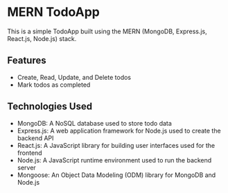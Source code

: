 # MERN TodoApp

This is a simple TodoApp built using the MERN (MongoDB, Express.js, React.js, Node.js) stack.

## Features

- Create, Read, Update, and Delete todos
- Mark todos as completed

## Technologies Used

- MongoDB: A NoSQL database used to store todo data
- Express.js: A web application framework for Node.js used to create the backend API
- React.js: A JavaScript library for building user interfaces used for the frontend
- Node.js: A JavaScript runtime environment used to run the backend server
- Mongoose: An Object Data Modeling (ODM) library for MongoDB and Node.js
